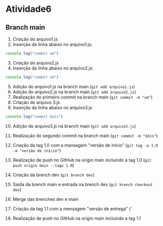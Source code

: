 # Atividade6

## Branch main

01. Criação do arquivo1.js
02. Inserção da linha abaixo no arquivo1.js:
```JavaScript 
console.log("commit um")
``` 
03. Criação do arquivo2.js
04. Inserção da linha abaixo no arquivo2.js: 
```JavaScript
console.log("commit um")
```
05. Adição do arquivo1.js na branch main (`git add arquivo1.js`)
06. Adição do arquivo2.js na branch main (`git add arquivo2.js`)
07. Realização do primeiro commit na branch main (`git commit -m "um"`)
08. Criação do arquivo 3.js
09. Inserção da linha abaixo no arquivo3.js 
```JavaScript
console.log("commit dois")
```
10. Adição do arquivo3.js na branch main (`git add arquivo3.js`)
10. Realização do segundo commit na branch main (`git commit -m "dois"`)
12. Criação da tag 1.0 com a mensagem "versão de início" (`git tag -a 1.0 -m "versão de início"`)
13. Realização de push no GitHub na origin main incluindo a tag 1.0 (`git push origin main --tags 1.0`)
14. Criação da brench dev (`git brench dev`)
15. Saída da brench main e entrada na brench dev (`git brench checkout dev`)

19. Merge das brenches dev e main
20. Criação da tag 1.1 com a mensagem "versão de entrega" (`
21. Realização de push no GitHub na origin main incluindo a tag 1.1
